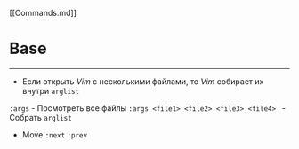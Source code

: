 [[Commands.md]]

# Base
---
- Если открыть *Vim* с несколькими файлами, то *Vim* собирает их внутри `arglist`

`:args` - Посмотреть все файлы
`:args <file1> <file2> <file3> <file4> ` - Собрать `arglist`

- Move
    `:next`
    `:prev`



